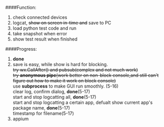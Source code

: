 ####Function:
1. check connected devices
2. logcat, ~~show on screen in-time and~~ save to PC
3. load python test code and run
4. take snapshot when error
5. show test result when finished

####Progress:
1. __done__
2. save is easy, while show is hard for blocking. <br>~~try wx.CallAfter() and pubsub(complex and not much work)~~ <br>~~try **anonymous pipe**(work better on non-block console,and still can't figure out how to make it work on block console)~~ 
   <br>use **subprocess** to make GUI run smoothly. (5-16)<br>clear log, confirm dialog, __done__(5-17)<br>start and stop logcatting all, __done__(5-17)<br>start and stop logcatting a certain app, defualt show current app's package name, __done__(5-17)<br>timestamp for filename(5-17)
3. appium

